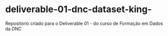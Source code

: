 # deliverable-01-dnc-dataset-king-
Repositório criado para o Deliverable 01 - do curso de Formação em Dados da DNC
